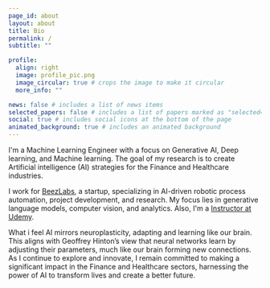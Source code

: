 ```yaml
---
page_id: about
layout: about
title: Bio
permalink: /
subtitle: ""

profile:
  align: right
  image: profile_pic.png
  image_circular: true # crops the image to make it circular
  more_info: ""

news: false # includes a list of news items
selected_papers: false # includes a list of papers marked as "selected={true}"
social: true # includes social icons at the bottom of the page
animated_background: true # includes an animated background
---
```


I'm a Machine Learning Engineer with a focus on Generative AI, Deep learning, and Machine learning. The goal of my research is to create Artificial intelligence (AI) strategies for the Finance and Healthcare industries.

I work for [BeezLabs](https://www.beezlabs.com/), a startup, specializing in AI-driven robotic process automation, project development, and research. My focus lies in generative language models, computer vision, and analytics. Also, I'm a [Instructor at Udemy](https://www.udemy.com/user/salman-faroz/).

What i feel AI mirrors neuroplasticity, adapting and learning like our brain. This aligns with Geoffrey Hinton’s view that neural networks learn by adjusting their parameters, much like our brain forming new connections. As I continue to explore and innovate, I remain committed to making a significant impact in the Finance and Healthcare sectors, harnessing the power of AI to transform lives and create a better future.
